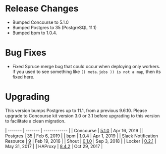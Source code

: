 # Release Changes

* Bumped Concourse to 5.1.0
* Bumped Postgres to 35 (PostgreSQL 11.1)
* Bumped bpm to 1.0.4.

# Bug Fixes

* Fixed Spruce merge bug that could occur when deploying only workers. If you
	used to see something like `(( meta.jobs )) is not a map`, then its fixed
	here.

# Upgrading

This version bumps Postgres up to 11.1, from a previous 9.6.10. Please upgrade
to Concourse kit version 3.0 or 3.1 before upgrading to this version to
facilitate a clean migration.


| ------- | ------- | ------------ | 
| Concourse | [5.1.0](https://github.com/concourse/concourse-bosh-release/releases/tag/v5.1.0) | Apr 16, 2019 |
| Postgres | [35](https://github.com/cloudfoundry/postgres-release/releases/tag/v35) | Feb 6, 2019 |
| bpm | [1.0.4](https://github.com/cloudfoundry/bpm-release/releases/tag/v1.0.4) | Apr 1, 2019 |
| Slack Notification Resource | [9](https://github.com/cloudfoundry-community-attic/slack-notification-resource-boshrelease/releases/tag/v9) | Feb 19, 2016 |
| Shout | [0.1.0](https://github.com/jhunt/shout-boshrelease/releases/tag/v0.1.0) | Sep 3, 2018 |
| Locker | [0.2.1](https://github.com/cloudfoundry-community/locker-boshrelease/releases/tag/v0.2.1) | May 31, 2017 |
| HAProxy | [8.4.2](https://github.com/cloudfoundry-incubator/haproxy-boshrelease/releases/tag/v8.4.2) | Oct 29, 2017 |
